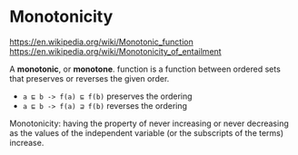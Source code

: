 # Monotonicity

https://en.wikipedia.org/wiki/Monotonic_function
https://en.wikipedia.org/wiki/Monotonicity_of_entailment

A **monotonic**, or **monotone**. function is a function between ordered sets that preserves or reverses the given order.

- `a ⊑ b -> f(a) ⊑ f(b)` preserves the ordering
- `a ⊑ b -> f(a) ⊒ f(b)` reverses the ordering

Monotonicity: having the property of 
never increasing or 
never decreasing 
as the values of the independent variable 
(or the subscripts of the terms) increase.
